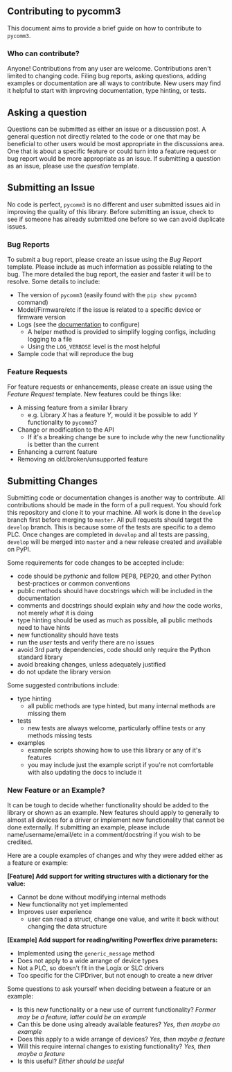 ## Contributing to pycomm3

This document aims to provide a brief guide on how to contribute to `pycomm3`.  

### Who can contribute?

Anyone! Contributions from any user are welcome.  Contributions aren't limited to changing code. 
Filing bug reports, asking questions, adding examples or documentation are all ways to contribute.
New users may find it helpful to start with improving documentation, type hinting, or tests.  

## Asking a question

Questions can be submitted as either an issue or a discussion post.  A general question not directly related to the code
or one that may be beneficial to other users would be most appropriate in the discussions area.  One that is about a 
specific feature or could turn into a feature request or bug report would be more appropriate as an issue.  If submitting
a question as an issue, please use the _question_ template.  

## Submitting an Issue

No code is perfect, `pycomm3` is no different and user submitted issues aid in improving the quality of this library.
Before submitting an issue, check to see if someone has already submitted one before so we can avoid duplicate issues. 

### Bug Reports

To submit a bug report, please create an issue using the _Bug Report_ template. Please include as much information as 
possible relating to the bug.  The more detailed the bug report, the easier and faster it will be to resolve.
Some details to include:
- The version of `pycomm3` (easily found with the `pip show pycomm3` command)
- Model/Firmware/etc if the issue is related to a specific device or firmware version
- Logs (see the [documentation](https://pycomm3.dev/getting_started.html#logging) to configure)
  - A helper method is provided to simplify logging configs, including logging to a file  
  - Using the `LOG_VERBOSE` level is the most helpful
- Sample code that will reproduce the bug

### Feature Requests

For feature requests or enhancements, please create an issue using the _Feature Request_ template.  New features could be
things like:
- A missing feature from a similar library
    - e.g. Library _X_ has a feature _Y_, would it be possible to add _Y_ functionality to `pycomm3`?
- Change or modification to the API
    - If it's a breaking change be sure to include why the new functionality is better than the current
- Enhancing a current feature
- Removing an old/broken/unsupported feature


## Submitting Changes

Submitting code or documentation changes is another way to contribute.  All contributions should be made in the form of 
a pull request.  You should fork this repository and clone it to your machine.  All work is done in the `develop` branch 
first before merging to `master`.  All pull requests should target the `develop` branch.  This is because some of the 
tests are specific to a demo PLC.  Once changes are completed in `develop` and all tests are passing, `develop` will
be merged into `master` and a new release created and available on PyPI. 

Some requirements for code changes to be accepted include:

- code should be _pythonic_ and follow PEP8, PEP20, and other Python best-practices or common conventions
- public methods should have docstrings which will be included in the documentation
- comments and docstrings should explain _why_ and _how_ the code works, not merely _what_ it is doing
- type hinting should be used as much as possible, all public methods need to have hints
- new functionality should have tests
- run the _user_ tests and verify there are no issues
- avoid 3rd party dependencies, code should only require the Python standard library
- avoid breaking changes, unless adequately justified
- do not update the library version

Some suggested contributions include:
- type hinting
    - all public methods are type hinted, but many internal methods are missing them
- tests
    - new tests are always welcome, particularly offline tests or any methods missing tests
- examples
    - example scripts showing how to use this library or any of it's features
    - you may include just the example script if you're not comfortable with also updating the docs to include it
    

### New Feature or an Example?

It can be tough to decide whether functionality should be added to the library or shown as an example.  New features 
should apply to generally to almost all devices for a driver or implement new functionality that cannot be done externally.
If submitting an example, please include name/username/email/etc in a comment/docstring if you wish to be credited.

Here are a couple examples of changes and why they were added either as a feature or example:

**[Feature] Add support for writing structures with a dictionary for the value:**
- Cannot be done without modifying internal methods
- New functionality not yet implemented
- Improves user experience
    - user can read a struct, change one value, and write it back without changing the data structure

**[Example] Add support for reading/writing Powerflex drive parameters:**
- Implemented using the `generic_message` method
- Does not apply to a wide arrange of device types
- Not a PLC, so doesn't fit in the Logix or SLC drivers
- Too specific for the CIPDriver, but not enough to create a new driver

Some questions to ask yourself when deciding between a feature or an example:
- Is this new functionality or a new use of current functionality? _Former may be a feature, latter could be an example_
- Can this be done using already available features? _Yes, then maybe an example_
- Does this apply to a wide arrange of devices? _Yes, then maybe a feature_
- Will this require internal changes to existing functionality? _Yes, then maybe a feature_
- Is this useful? _Either should be useful_

